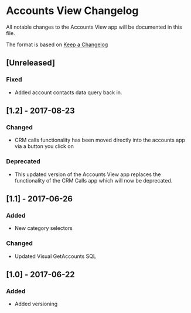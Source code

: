 # Accounts View Changelog
All notable changes to the Accounts View app will be documented in this file.

The format is based on [Keep a Changelog](http://keepachangelog.com/en/1.0.0/)

## [Unreleased]
### Fixed
- Added account contacts data query back in.

## [1.2] - 2017-08-23
### Changed
- CRM calls functionality has been moved directly into the accounts app via a button you click on

### Deprecated
- This updated version of the Accounts View app replaces the functionality of the CRM Calls app which will now be deprecated.

## [1.1] - 2017-06-26
### Added
- New category selectors

### Changed
- Updated Visual GetAccounts SQL

## [1.0] - 2017-06-22
### Added
- Added versioning
